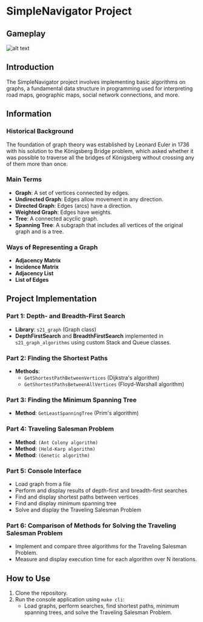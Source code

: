 # SimpleNavigator Project

## Gameplay

![alt text](media/gameplay.gif)

## Introduction
The SimpleNavigator project involves implementing basic algorithms on graphs, a fundamental data structure in programming used for interpreting road maps, geographic maps, social network connections, and more.

## Information

### Historical Background
The foundation of graph theory was established by Leonard Euler in 1736 with his solution to the Königsberg Bridge problem, which asked whether it was possible to traverse all the bridges of Königsberg without crossing any of them more than once.

### Main Terms
- **Graph**: A set of vertices connected by edges.
- **Undirected Graph**: Edges allow movement in any direction.
- **Directed Graph**: Edges (arcs) have a direction.
- **Weighted Graph**: Edges have weights.
- **Tree**: A connected acyclic graph.
- **Spanning Tree**: A subgraph that includes all vertices of the original graph and is a tree.

### Ways of Representing a Graph
- **Adjacency Matrix**
- **Incidence Matrix**
- **Adjacency List**
- **List of Edges**

## Project Implementation

### Part 1: Depth- and Breadth-First Search
- **Library**: `s21_graph` (Graph class)
- **DepthFirstSearch** and **BreadthFirstSearch** implemented in `s21_graph_algorithms` using custom Stack and Queue classes.

### Part 2: Finding the Shortest Paths
- **Methods**:
    - `GetShortestPathBetweenVertices` (Dijkstra's algorithm)
    - `GetShortestPathsBetweenAllVertices` (Floyd-Warshall algorithm)

### Part 3: Finding the Minimum Spanning Tree
- **Method**: `GetLeastSpanningTree` (Prim's algorithm)

### Part 4: Traveling Salesman Problem
- **Method**: `(Ant Colony algorithm)` 
- **Method**: `(Held-Karp algorithm)` 
- **Method**: `(Genetic algorithm)` 

### Part 5: Console Interface
- Load graph from a file
- Perform and display results of depth-first and breadth-first searches
- Find and display shortest paths between vertices
- Find and display minimum spanning tree
- Solve and display the Traveling Salesman Problem

### Part 6: Comparison of Methods for Solving the Traveling Salesman Problem
- Implement and compare three algorithms for the Traveling Salesman Problem.
- Measure and display execution time for each algorithm over N iterations.

## How to Use
1. Clone the repository.
2. Run the console application using ```make cli```:
    - Load graphs, perform searches, find shortest paths, minimum spanning trees, and solve the Traveling Salesman Problem.

